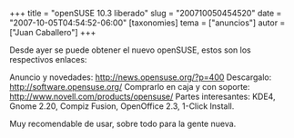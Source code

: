 +++
title = "openSUSE 10.3 liberado"
slug = "200710050454520"
date = "2007-10-05T04:54:52-06:00"
[taxonomies]
tema = ["anuncios"]
autor = ["Juan Caballero"]
+++

Desde ayer se puede obtener el nuevo openSUSE, estos son los respectivos
enlaces:

Anuncio y novedades:
<a href="http://news.opensuse.org/?p=400">http://news.opensuse.org/?p=400</a>
Descargalo:
<a href="http://software.opensuse.org/">http://software.opensuse.org/</a>
Comprarlo en caja y con soporte:
<a href="http://www.novell.com/products/opensuse/">http://www.novell.com/products/opensuse/</a>
Partes interesantes: KDE4, Gnome 2.20, Compiz Fusion, OpenOffice 2.3,
1-Click Install.

Muy recomendable de usar, sobre todo para la gente nueva.

